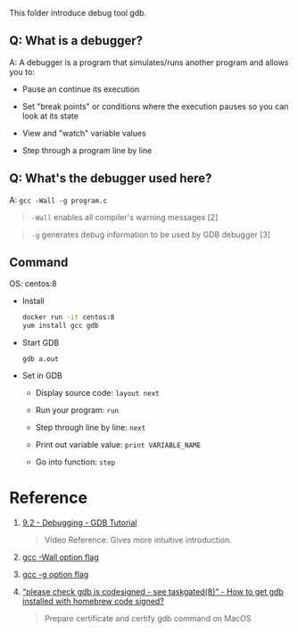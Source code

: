 This folder introduce debug tool gdb.


## Q: What is a debugger?

A: A debugger is a program that simulates/runs another program and allows you to:

  - Pause an continue its execution

  - Set "break points" or conditions where the execution pauses so you can look at its state

  - View and "watch" variable values

  - Step through a program line by line 



## Q: What's the debugger used here?

A: `gcc -Wall -g program.c`

  > `-Wall` enables all compiler's warning messages [2]

  >  `-g` generates debug information to be used by GDB debugger [3]

## Command

OS: centos:8

- Install 

  ``` bash
  docker run -it centos:8
  yum install gcc gdb
  ```

- Start GDB

  `gdb a.out`

- Set in GDB

  - Display source code: `layout next`

  - Run your program: `run`

  - Step through line by line: `next`

  - Print out variable value: `print VARIABLE_NAME`

  - Go into function: `step`


# Reference

1. [9.2 - Debugging - GDB Tutorial](https://www.youtube.com/watch?v=bWH-nL7v5F4)

    > Video Reference: Gives more intuitive introduction.

2. [gcc -Wall option flag](https://www.rapidtables.com/code/linux/gcc/gcc-wall.html)


3. [gcc -g option flag](https://www.rapidtables.com/code/linux/gcc/gcc-g.html)


4. [“please check gdb is codesigned - see taskgated(8)” - How to get gdb installed with homebrew code signed?](https://stackoverflow.com/questions/18423124/please-check-gdb-is-codesigned-see-taskgated8-how-to-get-gdb-installed-w#answer-32727069)

    >  Prepare certificate and certify gdb command on MacOS
